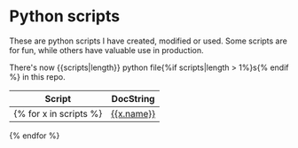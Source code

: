 # Python scripts

These are python scripts I have created, modified or used. Some scripts are for fun, while others have valuable use in production.

There's now {{scripts|length}} python file{%if scripts|length > 1%}s{% endif %} in this repo.

| Script  | DocString |
| ------------- | ------------- |
{% for x in scripts %}|<a href="./{{x.name}}">{{x.name}}</a>|{{x.docstring}}|
{% endfor %}
